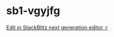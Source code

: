 # sb1-vgyjfg

[Edit in StackBlitz next generation editor ⚡️](https://stackblitz.com/~/github.com/YonasAlem/sb1-vgyjfg)